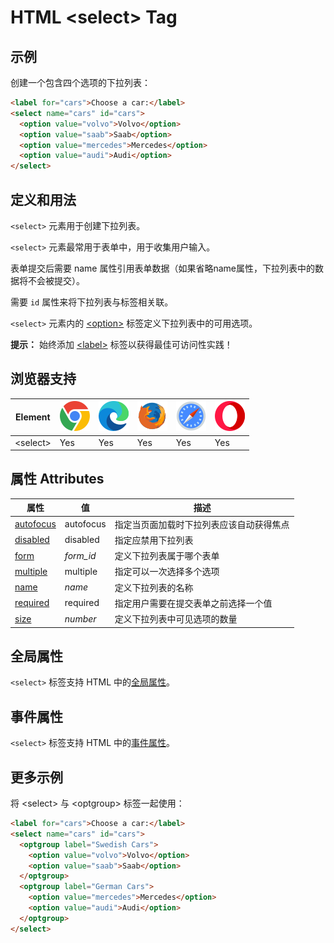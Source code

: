 HTML \<select> Tag
===

## 示例

创建一个包含四个选项的下拉列表：

```html idoc:preview:iframe
<label for="cars">Choose a car:</label>
<select name="cars" id="cars">
  <option value="volvo">Volvo</option>
  <option value="saab">Saab</option>
  <option value="mercedes">Mercedes</option>
  <option value="audi">Audi</option>
</select>
```
<!--rehype:style=height: 90px;-->

## 定义和用法

`<select>` 元素用于创建下拉列表。

`<select>` 元素最常用于表单中，用于收集用户输入。

表单提交后需要 name 属性引用表单数据（如果省略name属性，下拉列表中的数据将不会被提交）。

需要 `id` 属性来将下拉列表与标签相关联。

`<select>` 元素内的 [\<option>](./option.md) 标签定义下拉列表中的可用选项。

**提示：** 始终添加 [\<label>](./label.md) 标签以获得最佳可访问性实践！

## 浏览器支持

| Element | ![chrome][1] | ![edge][2] | ![firefox][3] | ![safari][4] | ![opera][5] |
| ------- | --- | --- | --- | --- | --- |
| \<select> | Yes | Yes | Yes | Yes | Yes |

## 属性 Attributes

| 属性 | 值 | 描述 |
| ---- | ---- | ---- |
| [autofocus](./select_autofocus.md) | autofocus  | 指定当页面加载时下拉列表应该自动获得焦点 |
| [disabled](./select_disabled.md)   | disabled   | 指定应禁用下拉列表 |
| [form](./select_form.md)           | *form\_id* | 定义下拉列表属于哪个表单 |
| [multiple](./select_multiple.md)   | multiple   | 指定可以一次选择多个选项 |
| [name](./select_name.md)           | *name*     | 定义下拉列表的名称 |
| [required](./select_required.md)   | required   | 指定用户需要在提交表单之前选择一个值 |
| [size](./select_size.md)           | *number*   | 定义下拉列表中可见选项的数量 |

## 全局属性

`<select>` 标签支持 HTML 中的[全局属性](../reference/standardattributes.md)。

## 事件属性

`<select>` 标签支持 HTML 中的[事件属性](../reference/eventattributes.md)。

## 更多示例

将 \<select> 与 \<optgroup> 标签一起使用：

```html idoc:preview:iframe
<label for="cars">Choose a car:</label>
<select name="cars" id="cars">
  <optgroup label="Swedish Cars">
    <option value="volvo">Volvo</option>
    <option value="saab">Saab</option>
  </optgroup>
  <optgroup label="German Cars">
    <option value="mercedes">Mercedes</option>
    <option value="audi">Audi</option>
  </optgroup>
</select>
```
<!--rehype:style=height: 90px;-->


[1]: ../assets/chrome.svg
[2]: ../assets/edge.svg
[3]: ../assets/firefox.svg
[4]: ../assets/safari.svg
[5]: ../assets/opera.svg